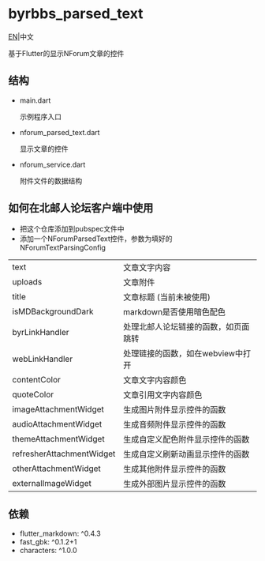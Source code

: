 # byrbbs_parsed_text

[EN](./README.md)|中文

基于Flutter的显示NForum文章的控件

## 结构
- main.dart
    
    示例程序入口


- nforum_parsed_text.dart
    
    显示文章的控件

- nforum_service.dart

    附件文件的数据结构

## 如何在北邮人论坛客户端中使用
- 把这个仓库添加到pubspec文件中
- 添加一个NForumParsedText控件，参数为填好的NForumTextParsingConfig

|||
|----------|----------|
|text| 文章文字内容|
|uploads| 文章附件|
|title| 文章标题 (当前未被使用)
|isMDBackgroundDark| markdown是否使用暗色配色|
|byrLinkHandler| 处理北邮人论坛链接的函数，如页面跳转|
|webLinkHandler| 处理链接的函数，如在webview中打开|
|contentColor| 文章文字内容颜色|
|quoteColor| 文章引用文字内容颜色|
|imageAttachmentWidget| 生成图片附件显示控件的函数|
|audioAttachmentWidget| 生成音频附件显示控件的函数|
|themeAttachmentWidget| 生成自定义配色附件显示控件的函数|
|refresherAttachmentWidget| 生成自定义刷新动画显示控件的函数|
|otherAttachmentWidget| 生成其他附件显示控件的函数|
|externalImageWidget| 生成外部图片显示控件的函数|

## 依赖
- flutter_markdown: ^0.4.3
- fast_gbk: ^0.1.2+1
- characters: ^1.0.0
